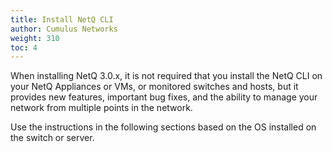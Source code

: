 ```yaml
---
title: Install NetQ CLI
author: Cumulus Networks
weight: 310
toc: 4
---
```

When installing NetQ 3.0.x,  it is not required that you install the NetQ CLI on your NetQ Appliances or VMs, or monitored switches and hosts, but it provides new features, important bug fixes, and the ability to manage your network from multiple points in the network.

Use the instructions in the following sections based on the OS installed on the switch or server.
